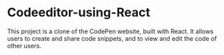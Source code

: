 # Codeeditor-using-React
This project is a clone of the CodePen website, built with React. It allows users to create and share code snippets, and to view and edit the code of other users.

